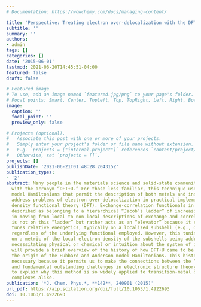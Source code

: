 ```yaml
---
# Documentation: https://wowchemy.com/docs/managing-content/

title: 'Perspective: Treating electron over-delocalization with the DFT+U method'
subtitle: ''
summary: ''
authors:
- admin
tags: []
categories: []
date: '2015-06-01'
lastmod: 2021-06-20T14:45:51-04:00
featured: false
draft: false

# Featured image
# To use, add an image named `featured.jpg/png` to your page's folder.
# Focal points: Smart, Center, TopLeft, Top, TopRight, Left, Right, BottomLeft, Bottom, BottomRight.
image:
  caption: ''
  focal_point: ''
  preview_only: false

# Projects (optional).
#   Associate this post with one or more of your projects.
#   Simply enter your project's folder or file name without extension.
#   E.g. `projects = ["internal-project"]` references `content/project/deep-learning/index.md`.
#   Otherwise, set `projects = []`.
projects: []
publishDate: '2021-06-21T01:48:28.204315Z'
publication_types:
- '2'
abstract: Many people in the materials science and solid-state community are familiar
  with the acronym “DFT+U.” For those less familiar, this technique uses ideas from
  model Hamiltonians that permit the description of both metals and insulators to
  address problems of electron over-delocalization in practical implementations of
  density functional theory (DFT). Exchange-correlation functionals in DFT are often
  described as belonging to a hierarchical “Jacob’s ladder” of increasing accuracy
  in moving from local to non-local descriptions of exchange and correlation. DFT+U
  is not on this “ladder” but rather acts as an “elevator” because it systematically
  tunes relative energetics, typically on a localized subshell (e.g., d or f electrons),
  regardless of the underlying functional employed. However, this tuning is based
  on a metric of the local electron density of the subshells being addressed, thus
  necessitating physical or chemical or intuition about the system of interest. I
  will provide a brief overview of the history of how DFT+U came to be starting from
  the origin of the Hubbard and Anderson model Hamiltonians. This history lesson is
  necessary because it permits us to make the connections between the “Hubbard U”
  and fundamental outstanding challenges in electronic structure theory, and it helps
  to explain why this method is so widely applied to transition-metal oxides and organometallic
  complexes alike.
publication: '*J. Chem. Phys.*, **142**, 240901 (2015)'
url_pdf: https://aip.scitation.org/doi/full/10.1063/1.4922693
doi: 10.1063/1.4922693
---
```

